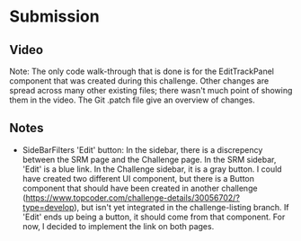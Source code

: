 
# Submission

## Video

Note: The only code walk-through that is done is for the EditTrackPanel component that was created during this challenge. Other changes are spread across many other existing files; there wasn't much point of showing them in the video. 
The Git .patch file give an overview of changes. 

## Notes

- SideBarFilters 'Edit' button: 
In the sidebar, there is a discrepency between the SRM page and the Challenge page. In the SRM sidebar, 'Edit' is a blue link. In the Challenge sidebar, it is a gray button. I could have created two different UI component, but there is a Button component that should have been created in another challenge (https://www.topcoder.com/challenge-details/30056702/?type=develop), but isn't yet integrated in the challenge-listing branch. If 'Edit' ends up being a button, it should come from that component. 
For now, I decided to implement the link on both pages. 
